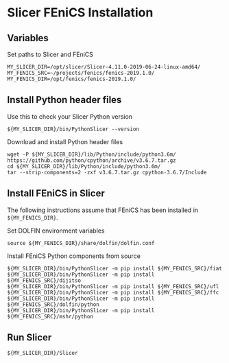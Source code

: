 # Slicer FEniCS Installation

## Variables

Set paths to Slicer and FEniCS

    MY_SLICER_DIR=/opt/slicer/Slicer-4.11.0-2019-06-24-linux-amd64/
    MY_FENICS_SRC=~/projects/fenics/fenics-2019.1.0/
    MY_FENICS_DIR=/opt/fenics/fenics-2019.1.0/

## Install Python header files

Use this to check your Slicer Python version

    ${MY_SLICER_DIR}/bin/PythonSlicer --version

Download and install Python header files

    wget -P ${MY_SLICER_DIR}/lib/Python/include/python3.6m/ https://github.com/python/cpython/archive/v3.6.7.tar.gz
    cd ${MY_SLICER_DIR}/lib/Python/include/python3.6m/
    tar --strip-components=2 -zxf v3.6.7.tar.gz cpython-3.6.7/Include

## Install FEniCS in Slicer

The following instructions assume that FEniCS has been installed in
`${MY_FENICS_DIR}`.

Set DOLFIN environment variables

    source ${MY_FENICS_DIR}/share/dolfin/dolfin.conf

Install FEniCS Python components from source

    ${MY_SLICER_DIR}/bin/PythonSlicer -m pip install ${MY_FENICS_SRC}/fiat
    ${MY_SLICER_DIR}/bin/PythonSlicer -m pip install ${MY_FENICS_SRC}/dijitso
    ${MY_SLICER_DIR}/bin/PythonSlicer -m pip install ${MY_FENICS_SRC}/ufl
    ${MY_SLICER_DIR}/bin/PythonSlicer -m pip install ${MY_FENICS_SRC}/ffc
    ${MY_SLICER_DIR}/bin/PythonSlicer -m pip install ${MY_FENICS_SRC}/dolfin/python
    ${MY_SLICER_DIR}/bin/PythonSlicer -m pip install ${MY_FENICS_SRC}/mshr/python

## Run Slicer

    ${MY_SLICER_DIR}/Slicer
